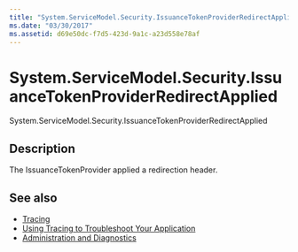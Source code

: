 ```yaml
---
title: "System.ServiceModel.Security.IssuanceTokenProviderRedirectApplied"
ms.date: "03/30/2017"
ms.assetid: d69e50dc-f7d5-423d-9a1c-a23d558e78af
---
```

# System.ServiceModel.Security.IssuanceTokenProviderRedirectApplied
System.ServiceModel.Security.IssuanceTokenProviderRedirectApplied  
  
## Description  
 The IssuanceTokenProvider applied a redirection header.  
  
## See also

- [Tracing](index.md)
- [Using Tracing to Troubleshoot Your Application](using-tracing-to-troubleshoot-your-application.md)
- [Administration and Diagnostics](../index.md)
